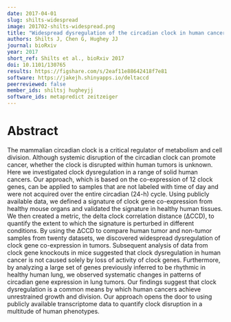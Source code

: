 ```yaml
---
date: 2017-04-01
slug: shilts-widespread
image: 201702-shilts-widespread.png
title: "Widespread dysregulation of the circadian clock in human cancer"
authors: Shilts J, Chen G, Hughey JJ
journal: bioRxiv
year: 2017
short_ref: Shilts et al., bioRxiv 2017
doi: 10.1101/130765
results: https://figshare.com/s/2eaf11e88642418f7e81
software: https://jakejh.shinyapps.io/deltaccd
peerreviewed: false
member_ids: shiltsj hugheyjj
software_ids: metapredict zeitzeiger
---
```


# Abstract

The mammalian circadian clock is a critical regulator of metabolism and cell division. Although systemic disruption of the circadian clock can promote cancer, whether the clock is disrupted within human tumors is unknown. Here we investigated clock dysregulation in a range of solid human cancers. Our approach, which is based on the co-expression of 12 clock genes, can be applied to samples that are not labeled with time of day and were not acquired over the entire circadian (24-h) cycle. Using publicly available data, we defined a signature of clock gene co-expression from healthy mouse organs and validated the signature in healthy human tissues. We then created a metric, the delta clock correlation distance (ΔCCD), to quantify the extent to which the signature is perturbed in different conditions. By using the ΔCCD to compare human tumor and non-tumor samples from twenty datasets, we discovered widespread dysregulation of clock gene co-expression in tumors. Subsequent analysis of data from clock gene knockouts in mice suggested that clock dysregulation in human cancer is not caused solely by loss of activity of clock genes. Furthermore, by analyzing a large set of genes previously inferred to be rhythmic in healthy human lung, we observed systematic changes in patterns of circadian gene expression in lung tumors. Our findings suggest that clock dysregulation is a common means by which human cancers achieve unrestrained growth and division. Our approach opens the door to using publicly available transcriptome data to quantify clock disruption in a multitude of human phenotypes.
